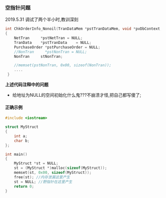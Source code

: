 ### 空指针问题

2019.5.31 调试了两个半小时,教训深刻

```C++
int ChkOrderInfo_Nonoil(TranDataMem *pstTranDataMem, void *pvDbContext, ULONG *pulFlag)
{
    NetTran     *pstNetTran = NULL;
    TranData    *pstTranData    = NULL;
    PurchaseOrder *pstPurchaseOrder = NULL;
    //NonTran     *pstNonTran = NULL;
    NonTran     stNonTran;

    //memset(pstNonTran, 0x00, sizeof(NonTran));
    ....
 }
```

**上述代码注释中的问题**

- 给地址为NULL的空间初始化什么鬼???不崩溃才怪,把自己都写傻了;





#### 正确示例

```C++
#include <iostream>

struct MyStruct
{
    int a;
    char b;
};

int main()
{
    MyStruct *st = NULL;
    st = (MyStruct *)malloc(sizeof(MyStruct));
    memset(st, 0x00, sizeof(MyStruct));
    free(st); //内存泄漏这里产生
    st = NULL; //野指针在这里产生
    return 0;
}
```

